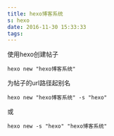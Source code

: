 ```yaml
---
title: hexo博客系统
s: hexo
date: 2016-11-30 15:33:33
tags:
---
```

使用hexo创建帖子

~~~
hexo new "hexo博客系统"
~~~

为帖子的url路径起别名
~~~
hexo new "hexo博客系统" -s "hexo"
~~~
或
~~~
hexo new -s "hexo" "hexo博客系统"
~~~